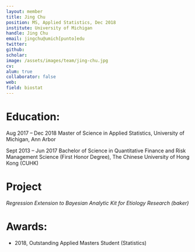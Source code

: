 ```yaml
---
layout: member
title: Jing Chu
position: MS, Applied Statistics, Dec 2018
institute: University of Michigan
handle: Jing Chu
email: jingchu@umich[punto]edu
twitter: 
github: 
scholar: 
image: /assets/images/team/jing-chu.jpg
cv: 
alum: true
collaborator: false                               
web: 
field: biostat
---
```


# Education:

Aug 2017 – Dec 2018 Master of Science in Applied Statistics, University of Michigan, Ann Arbor

Sept 2013 – Jun 2017 Bachelor of Science in Quantitative Finance and Risk Management Science (First Honor Degree), The Chinese University of Hong Kong (CUHK) 


# Project

_Regression Extension to Bayesian Analytic Kit for Etiology Research (baker)_

# Awards:

* 2018, Outstanding Applied Masters Student (Statistics)

